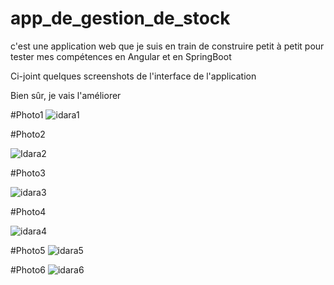 # app_de_gestion_de_stock
c'est une application web que je suis en train de construire petit à petit pour tester mes compétences en Angular et en SpringBoot

Ci-joint quelques screenshots de l'interface de l'application

Bien sûr, je vais l'améliorer

#Photo1
![idara1](https://github.com/IrouKaizen/app_de_gestion_de_stock/assets/122926735/a1c91388-2b3a-41c7-bcca-ecafb4eeefb2)

#Photo2

![Idara2](https://github.com/IrouKaizen/app_de_gestion_de_stock/assets/122926735/9748e15e-330d-4935-aa06-1450f7d4d3a4)

#Photo3


![idara3](https://github.com/IrouKaizen/app_de_gestion_de_stock/assets/122926735/2bd88a38-e788-4d46-90a0-2d49576ead73)

#Photo4

![idara4](https://github.com/IrouKaizen/app_de_gestion_de_stock/assets/122926735/ea73a54d-b184-44a1-96eb-45fba964cedd)

#Photo5
![idara5](https://github.com/IrouKaizen/app_de_gestion_de_stock/assets/122926735/d6b8af73-e48e-478f-8ca8-b54088ff35c0)

#Photo6
![idara6](https://github.com/IrouKaizen/app_de_gestion_de_stock/assets/122926735/75a2b52d-6103-4f23-9274-42edcb0f824e)

